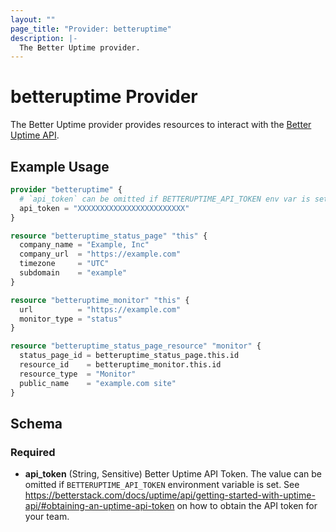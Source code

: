 ```yaml
---
layout: ""
page_title: "Provider: betteruptime"
description: |-
  The Better Uptime provider.
---
```


# betteruptime Provider

The Better Uptime provider provides resources to interact with the [Better Uptime API](https://betterstack.com/docs/uptime/api/getting-started-with-uptime-api/).

## Example Usage

```terraform
provider "betteruptime" {
  # `api_token` can be omitted if BETTERUPTIME_API_TOKEN env var is set.
  api_token = "XXXXXXXXXXXXXXXXXXXXXXXX"
}

resource "betteruptime_status_page" "this" {
  company_name = "Example, Inc"
  company_url  = "https://example.com"
  timezone     = "UTC"
  subdomain    = "example"
}

resource "betteruptime_monitor" "this" {
  url          = "https://example.com"
  monitor_type = "status"
}

resource "betteruptime_status_page_resource" "monitor" {
  status_page_id = betteruptime_status_page.this.id
  resource_id    = betteruptime_monitor.this.id
  resource_type  = "Monitor"
  public_name    = "example.com site"
}
```

<!-- schema generated by tfplugindocs -->
## Schema

### Required

- **api_token** (String, Sensitive) Better Uptime API Token. The value can be omitted if `BETTERUPTIME_API_TOKEN` environment variable is set. See https://betterstack.com/docs/uptime/api/getting-started-with-uptime-api/#obtaining-an-uptime-api-token on how to obtain the API token for your team.
